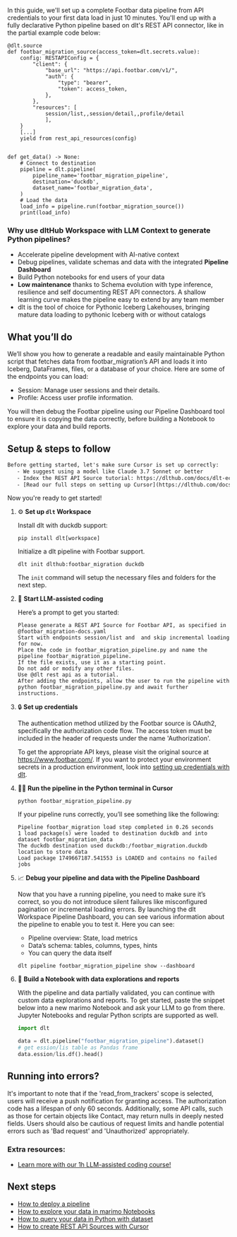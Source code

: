 In this guide, we'll set up a complete Footbar data pipeline from API credentials to your first data load in just 10 minutes. You'll end up with a fully declarative Python pipeline based on dlt's REST API connector, like in the partial example code below:

```python-outcome
@dlt.source
def footbar_migration_source(access_token=dlt.secrets.value):
    config: RESTAPIConfig = {
        "client": {
            "base_url": "https://api.footbar.com/v1/",
            "auth": {
                "type": "bearer",
                "token": access_token,
            },
        },
        "resources": [
            session/list,,session/detail,,profile/detail
            ],
    }
    [...]
    yield from rest_api_resources(config)


def get_data() -> None:
    # Connect to destination
    pipeline = dlt.pipeline(
        pipeline_name='footbar_migration_pipeline',
        destination='duckdb',
        dataset_name='footbar_migration_data', 
    )
    # Load the data
    load_info = pipeline.run(footbar_migration_source())
    print(load_info) 
```

### Why use dltHub Workspace with LLM Context to generate Python pipelines?

- Accelerate pipeline development with AI-native context
- Debug pipelines, validate schemas and data with the integrated **Pipeline Dashboard**
- Build Python notebooks for end users of your data
- **Low maintenance** thanks to Schema evolution with type inference, resilience and self documenting REST API connectors. A shallow learning curve makes the pipeline easy to extend by any team member
- dlt is the tool of choice for Pythonic Iceberg Lakehouses, bringing mature data loading to pythonic Iceberg with or without catalogs

## What you’ll do

We’ll show you how to generate a readable and easily maintainable Python script that fetches data from footbar_migration’s API and loads it into Iceberg, DataFrames, files, or a database of your choice. Here are some of the endpoints you can load:

- Session: Manage user sessions and their details.
- Profile: Access user profile information.

You will then debug the Footbar pipeline using our Pipeline Dashboard tool to ensure it is copying the data correctly, before building a Notebook to explore your data and build reports.

## Setup & steps to follow

```default
Before getting started, let's make sure Cursor is set up correctly:
   - We suggest using a model like Claude 3.7 Sonnet or better
   - Index the REST API Source tutorial: https://dlthub.com/docs/dlt-ecosystem/verified-sources/rest_api/ and add it to context as **@dlt rest api**
   - [Read our full steps on setting up Cursor](https://dlthub.com/docs/dlt-ecosystem/llm-tooling/cursor-restapi#23-configuring-cursor-with-documentation)
```

Now you're ready to get started!

1. ⚙️ **Set up `dlt` Workspace**
    
    Install dlt with duckdb support:
    ```shell
    pip install dlt[workspace]
    ```

    Initialize a dlt pipeline with Footbar support.
    ```shell
    dlt init dlthub:footbar_migration duckdb
    ```

    The `init` command will setup the necessary files and folders for the next step.
    
2. 🤠 **Start LLM-assisted coding**
    
    Here’s a prompt to get you started:
    
    ```prompt
    Please generate a REST API Source for Footbar API, as specified in @footbar_migration-docs.yaml 
    Start with endpoints session/list and  and skip incremental loading for now. 
    Place the code in footbar_migration_pipeline.py and name the pipeline footbar_migration_pipeline. 
    If the file exists, use it as a starting point. 
    Do not add or modify any other files. 
    Use @dlt rest api as a tutorial. 
    After adding the endpoints, allow the user to run the pipeline with python footbar_migration_pipeline.py and await further instructions.
    ```

    
3. 🔒 **Set up credentials** 
    
    The authentication method utilized by the Footbar source is OAuth2, specifically the authorization code flow. The access token must be included in the header of requests under the name 'Authorization'.
    
    To get the appropriate API keys, please visit the original source at https://www.footbar.com/.
    If you want to protect your environment secrets in a production environment, look into [setting up credentials with dlt](https://dlthub.com/docs/walkthroughs/add_credentials).
    
4. 🏃‍♀️ **Run the pipeline in the Python terminal in Cursor**
    
    ```shell
    python footbar_migration_pipeline.py
    ```
    
    If your pipeline runs correctly, you’ll see something like the following:
    
    ```shell
    Pipeline footbar_migration load step completed in 0.26 seconds
    1 load package(s) were loaded to destination duckdb and into dataset footbar_migration_data
    The duckdb destination used duckdb:/footbar_migration.duckdb location to store data
    Load package 1749667187.541553 is LOADED and contains no failed jobs
    ```
    
5. 📈 **Debug your pipeline and data with the Pipeline Dashboard**

    Now that you have a running pipeline, you need to make sure it’s correct, so you do not introduce silent failures like misconfigured pagination or incremental loading errors. By launching the dlt Workspace Pipeline Dashboard, you can see various information about the pipeline to enable you to test it. Here you can see:
    - Pipeline overview: State, load metrics
    - Data’s schema: tables, columns, types, hints
    - You can query the data itself
    
    ```shell
    dlt pipeline footbar_migration_pipeline show --dashboard
    ```
    
6. 🐍 **Build a Notebook with data explorations and reports**

    With the pipeline and data partially validated, you can continue with custom data explorations and reports. To get started, paste the snippet below into a new marimo Notebook and ask your LLM to go from there. Jupyter Notebooks and regular Python scripts are supported as well.

    
    ```python
    import dlt

   data = dlt.pipeline("footbar_migration_pipeline").dataset()
   # get ession/lis table as Pandas frame
   data.ession/lis.df().head()
    ```

## Running into errors?

It's important to note that if the 'read_from_trackers' scope is selected, users will receive a push notification for granting access. The authorization code has a lifespan of only 60 seconds. Additionally, some API calls, such as those for certain objects like Contact, may return nulls in deeply nested fields. Users should also be cautious of request limits and handle potential errors such as 'Bad request' and 'Unauthorized' appropriately.

### Extra resources:

- [Learn more with our 1h LLM-assisted coding course!](https://www.youtube.com/watch?v=GGid70rnJuM)

## Next steps

- [How to deploy a pipeline](https://dlthub.com/docs/walkthroughs/deploy-a-pipeline)
- [How to explore your data in marimo Notebooks](https://dlthub.com/docs/general-usage/dataset-access/marimo)
- [How to query your data in Python with dataset](https://dlthub.com/docs/general-usage/dataset-access/dataset)
- [How to create REST API Sources with Cursor](https://dlthub.com/docs/dlt-ecosystem/llm-tooling/cursor-restapi)